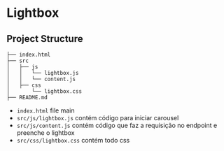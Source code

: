 # Lightbox

## Project Structure

```
├── index.html
├── src
│   ├── js
│   │   └── lightbox.js
│   │   └── content.js
│   ├── css
│       └── lightbox.css
├── README.md

```

* `index.html` file main
* `src/js/lightbox.js` contém código para iniciar carousel
* `src/js/content.js` contém código que faz a requisição no endpoint e preenche o lightbox 
* `src/css/lightbox.css` contém todo css